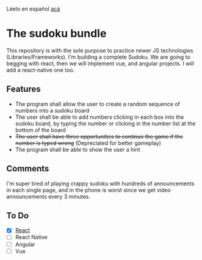 Léelo en español [acá](README-SPA.md)

# The sudoku bundle
This repository is with the sole purpose to practice newer JS technologies (Libraries/Frameworks). I'm building a complete Sudoku. 
We are going to begging with react, then we will implement vue, and angular projects. I will add a react-native one too.

## Features
* The program shall allow the user to create a random sequence of numbers into a sudoku board
* The user shall be able to add numbers clicking in each box into the sudoku board, by typing the number or clicking in the number list at the bottom of the board
* ~~The user shall have three opportunities to continue the game if the number is typed wrong~~ (Depreciated for better gameplay)
* The program shall be able to show the user a hint

## Comments
I'm super tired of playing crappy sudoku with hundreds of announcements in each single page, and in the phone is worst since we get video announcements every 3 minutes.

## To Do
* [x] [React](./react-sudoku/)
* [ ] React Native
* [ ] Angular
* [ ] Vue